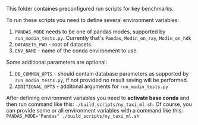 This folder containes preconfigured run scripts for key benchmarks. 

To run these scripts you need to define several environment variables:
1. `PANDAS_MODE` needs to be one of pandas modes, supported by `run_modin_tests.py`. Currently that's `Pandas`, `Modin_on_ray`, `Modin_on_hdk`
2. `DATASETS_PWD` - root of datasets.
3. `ENV_NAME` - name of the conda environment to use.

Some additional parameters are optional:
1. `DB_COMMON_OPTS` - should contain database parameters as supported by `run_modin_tests.py`, if not provided no result saving will be performed.
2. `ADDITIONAL_OPTS` - additonal arguments for `run_modin_tests.py`

After defining environment variables you need to **activate base conda** and then run command like this: `./build_scripts/ny_taxi_ml.sh`. Of course, you can provide some or all environment variables with a command like this: `PANDAS_MODE="Pandas" ./build_scripts/ny_taxi_ml.sh`
